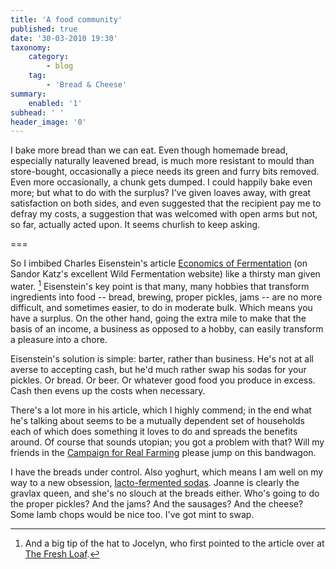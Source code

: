 ```yaml
---
title: 'A food community'
published: true
date: '30-03-2010 19:30'
taxonomy:
    category:
        - blog
    tag:
        - 'Bread & Cheese'
summary:
    enabled: '1'
subhead: ' '
header_image: '0'
---
```


I bake more bread than we can eat. Even though homemade bread, especially naturally leavened bread, is much more resistant to mould than store-bought, occasionally a piece needs its green and furry bits removed. Even more occasionally, a chunk gets dumped. I could happily bake even more; but what to do with the surplus? I've given loaves away, with great satisfaction on both sides, and even suggested that the recipient pay me to defray my costs, a suggestion that was welcomed with open arms but not, so far, actually acted upon. It seems churlish to keep asking. 

===

So I imbibed Charles Eisenstein's article [Economics of Fermentation](http://www.wildfermentation.com/economics-of-fermentation-2/) (on Sandor Katz's excellent Wild Fermentation website) like a thirsty man given water. [^fn1] Eisenstein's key point is that many, many hobbies that transform ingredients into food -- bread, brewing, proper pickles, jams -- are no more difficult, and sometimes easier, to do in moderate bulk. Which means you have a surplus. On the other hand, going the extra mile to make that the basis of an income, a business as opposed to a hobby, can easily transform a pleasure into a chore.

Eisenstein's solution is simple: barter, rather than business. He's not at all averse to accepting cash, but he'd much rather swap his sodas for your pickles. Or bread. Or beer. Or whatever good food you produce in excess. Cash then evens up the costs when necessary. 

There's a lot more in his article, which I highly commend; in the end what he's talking about seems to be a mutually dependent set of households each of which does something it loves to do and spreads the benefits around. Of course that sounds utopian; you got a problem with that? Will my friends in the [Campaign for Real Farming](http://www.campaignforrealfarming.org) please jump on this bandwagon.

I have the breads under control. Also yoghurt, which means I am well on my way to a new obsession, [lacto-fermented sodas](http://recoveringvegetarian.wordpress.com/2009/12/02/lacto-fermented-sodano-kefir-grains/). Joanne is clearly the gravlax queen, and she's no slouch at the breads either. Who's going to do the proper pickles? And the jams? And the sausages? And the cheese? Some lamb chops would be nice too. I've got mint to swap.

[^fn1]: And a big tip of the hat to Jocelyn, who first pointed to the article over at [The Fresh Loaf](http://www.thefreshloaf.com/node/17023/economics-fermentation). 